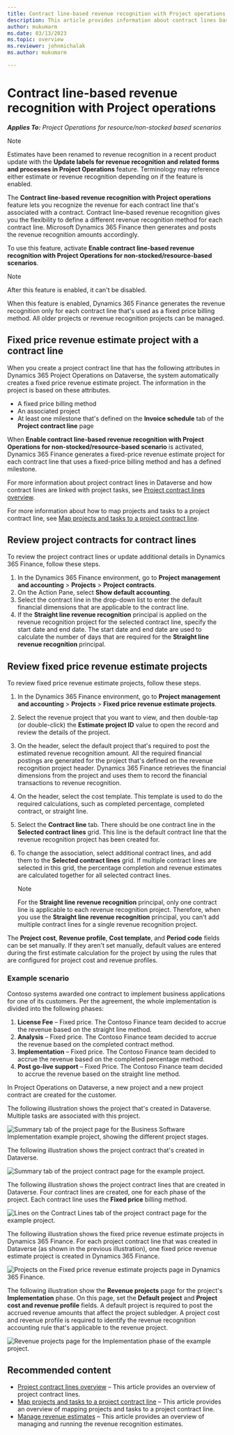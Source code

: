 ```yaml
---
title: Contract line-based revenue recognition with Project operations
description: This article provides information about contract lines based revenue recognition in Project Operations.
author: mukumarm
ms.date: 03/13/2023
ms.topic: overview
ms.reviewer: johnmichalak 
ms.author: mukumarm

---
```

# Contract line-based revenue recognition with Project operations

_**Applies To:** Project Operations for resource/non-stocked based scenarios_
 > [!NOTE]
   > Estimates have been renamed to revenue recognition in a recent product update with the **Update labels for revenue recognition and related forms and processes in Project Operations** feature. Terminology may reference either estimate or revenue recognition depending on if the feature is enabled.

The **Contract line-based revenue recognition with Project operations** feature lets you recognize the revenue for each contract line that's associated with a contract. Contract line–based revenue recognition gives you the flexibility to define a different revenue recognition method for each contract line. Microsoft Dynamics 365 Finance then generates and posts the revenue recognition amounts accordingly.

To use this feature, activate **Enable contract line-based revenue recognition with Project Operations for non-stocked/resource-based scenarios**.

> [!NOTE]
> After this feature is enabled, it can't be disabled.

When this feature is enabled, Dynamics 365 Finance generates the revenue recognition only for each contract line that's used as a fixed price billing method. All older projects or revenue recognition projects can be managed.

## Fixed price revenue estimate project with a contract line

When you create a project contract line that has the following attributes in Dynamics 365 Project Operations on Dataverse, the system automatically creates a fixed price revenue estimate project. The information in the project is based on these attributes.

- A fixed price billing method
- An associated project
- At least one milestone that's defined on the **Invoice schedule** tab of the **Project contract line** page

When **Enable contract line-based revenue recognition with Project Operations for non-stocked/resource-based scenario** is activated, Dynamics 365 Finance generates a fixed-price revenue estimate project for each contract line that uses a fixed-price billing method and has a defined milestone.

For more information about project contract lines in Dataverse and how contract lines are linked with project tasks, see [Project contract lines overview](../pro/sales/manage-contract-values-project-based-sales.md).

For more information about how to map projects and tasks to a project contract line, see [Map projects and tasks to a project contract line](../pro/sales/mapping-projects-tasks-contract-line-sales.md).

## Review project contracts for contract lines

To review the project contract lines or update additional details in Dynamics 365 Finance, follow these steps.

1. In the Dynamics 365 Finance environment, go to **Project management and accounting** \> **Projects** \> **Project contracts**.
1. On the Action Pane, select **Show default accounting**.
1. Select the contract line in the drop-down list to enter the default financial dimensions that are applicable to the contract line.
1. If the **Straight line revenue recognition** principal is applied on the revenue recognition project for the selected contract line, specify the start date and end date. The start date and end date are used to calculate the number of days that are required for the **Straight line revenue recognition** principal.

## Review fixed price revenue estimate projects

To review fixed price revenue estimate projects, follow these steps.

1. In the Dynamics 365 Finance environment, go to **Project management and accounting** \> **Projects** \> **Fixed price revenue estimate projects**.
1. Select the revenue project that you want to view, and then double-tap (or double-click) the **Estimate project ID** value to open the record and review the details of the project.
1. On the header, select the default project that's required to post the estimated revenue recognition amount. All the required financial postings are generated for the project that's defined on the revenue recognition project header. Dynamics 365 Finance retrieves the financial dimensions from the project and uses them to record the financial transactions to revenue recognition.
1. On the header, select the cost template. This template is used to do the required calculations, such as completed percentage, completed contract, or straight line.
1. Select the **Contract line** tab. There should be one contract line in the **Selected contract lines** grid. This line is the default contract line that the revenue recognition project has been created for.
1. To change the association, select additional contract lines, and add them to the **Selected contract lines** grid. If multiple contract lines are selected in this grid, the percentage completion and revenue estimates are calculated together for all selected contract lines.

    > [!NOTE]
    > For the **Straight line revenue recognition** principal, only one contract line is applicable to each revenue recognition project. Therefore, when you use the **Straight line revenue recognition** principal, you can't add multiple contract lines for a single revenue recognition project.

The **Project cost**, **Revenue profile**, **Cost template**, and **Period code** fields can be set manually. If they aren't set manually, default values are entered during the first estimate calculation for the project by using the rules that are configured for project cost and revenue profiles.

### Example scenario

Contoso systems awarded one contract to implement business applications for one of its customers. Per the agreement, the whole implementation is divided into the following phases:

1. **License Fee** – Fixed price. The Contoso Finance team decided to accrue the revenue based on the straight line method.
1. **Analysis** – Fixed price. The Contoso Finance team decided to accrue the revenue based on the completed contract method.
1. **Implementation** – Fixed price. The Contoso Finance team decided to accrue the revenue based on the completed percentage method.
1. **Post go-live support** – Fixed Price. The Contoso Finance team decided to accrue the revenue based on the straight line method.

In Project Operations on Dataverse, a new project and a new project contract are created for the customer.

The following illustration shows the project that's created in Dataverse. Multiple tasks are associated with this project.

![Summary tab of the project page for the Business Software Implementation example project, showing the different project stages.](../media/DataverseProject.png)

The following illustration shows the project contract that's created in Dataverse.

![Summary tab of the project contract page for the example project.](../media/DataverserContract.png)

The following illustration shows the project contract lines that are created in Dataverse. Four contract lines are created, one for each phase of the project. Each contract line uses the **Fixed price** billing method.

![Lines on the Contract Lines tab of the project contract page for the example project.](../media/Dataversecontractlines.png)

The following illustration shows the fixed price revenue estimate projects in Dynamics 365 Finance. For each project contract line that was created in Dataverse (as shown in the previous illustration), one fixed price revenue estimate project is created in Dynamics 365 Finance.

![Projects on the Fixed price revenue estimate projects page in Dynamics 365 Finance.](../media/FinanceRevRecProjects.png)

The following illustration show the **Revenue projects** page for the project's **Implementation** phase. On this page, set the **Default project** and **Project cost and revenue profile** fields. A default project is required to post the accrued revenue amounts that affect the project subledger. A project cost and revenue profile is required to identify the revenue recognition accounting rule that's applicable to the revenue project.

![Revenue projects page for the Implementation phase of the example project.](../media/FinanceRevRecProjectdetails.png)

## Recommended content

- [Project contract lines overview](../pro/sales/manage-contract-values-project-based-sales.md) – This article provides an overview of project contract lines.
- [Map projects and tasks to a project contract line](../pro/sales/mapping-projects-tasks-contract-line-sales.md) – This article provides an overview of mapping projects and tasks to a project contract line.
- [Manage revenue estimates](rev-rec-completed-contract-method.md) – This article provides an overview of managing and running the revenue recognition estimates.
